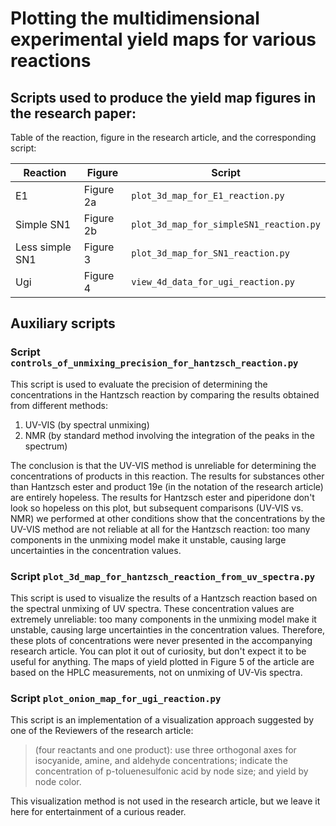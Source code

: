 # Plotting the multidimensional experimental yield maps for various reactions

## Scripts used to produce the yield map figures in the research paper:

Table of the reaction, figure in the research article, and the corresponding script:

| Reaction        | Figure    | Script                                  |
|-----------------|-----------|-----------------------------------------|
| E1              | Figure 2a | `plot_3d_map_for_E1_reaction.py`        |
| Simple SN1      | Figure 2b | `plot_3d_map_for_simpleSN1_reaction.py` |
| Less simple SN1 | Figure 3  | `plot_3d_map_for_SN1_reaction.py`       |
| Ugi             | Figure 4  | `view_4d_data_for_ugi_reaction.py`      |

## Auxiliary scripts

### Script `controls_of_unmixing_precision_for_hantzsch_reaction.py`

This script is used to evaluate the precision of determining the concentrations in the
Hantzsch reaction by comparing the results obtained from different methods:
 1. UV-VIS (by spectral unmixing)
 2. NMR (by standard method involving the integration of the peaks in the spectrum)

The conclusion is that the UV-VIS method is unreliable for determining the concentrations of products in this
reaction. The results for substances other than Hantzsch ester and product 19e (in the notation of the research article)
are entirely hopeless. The results for Hantzsch ester and piperidone don't look so hopeless on this plot, but subsequent
comparisons (UV-VIS vs. NMR) we performed at other conditions show that the concentrations by the UV-VIS method are
not reliable at all for the Hantzsch reaction: too many components in the unmixing model make it unstable,
causing large uncertainties in the concentration values.

### Script `plot_3d_map_for_hantzsch_reaction_from_uv_spectra.py`

This script is used to visualize the results of a Hantzsch reaction based on the spectral unmixing of UV spectra.
These concentration values are extremely unreliable: too many components in the unmixing model make it unstable,
causing large uncertainties in the concentration values. Therefore, these plots of concentrations were never presented
in the accompanying research article. You can plot it out of curiosity, but don't expect it to be useful for anything.
The maps of yield plotted in Figure 5 of the article are based on the HPLC measurements, not on unmixing of UV-Vis
spectra.

### Script `plot_onion_map_for_ugi_reaction.py`

This script is an implementation of a visualization approach suggested by one of the Reviewers
of the research article:
> (four reactants and one product): use three orthogonal axes for isocyanide, amine, and aldehyde concentrations; 
> indicate the concentration of p-toluenesulfonic acid by node size; and yield by node color.

This visualization method is not used in the research article, but we leave it here for 
entertainment of a curious reader.